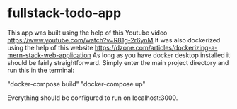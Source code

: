 # fullstack-todo-app

This app was built using the help of this Youtube video https://www.youtube.com/watch?v=R81g-2r6ynM
It was also dockerized using the help of this website https://dzone.com/articles/dockerizing-a-mern-stack-web-application
As long as you have docker desktop installed it should be fairly straightforward. Simply enter the main project directory and run this in the terminal: 

"docker-compose build" 
"docker-compose up"

Everything should be configured to run on localhost:3000.
